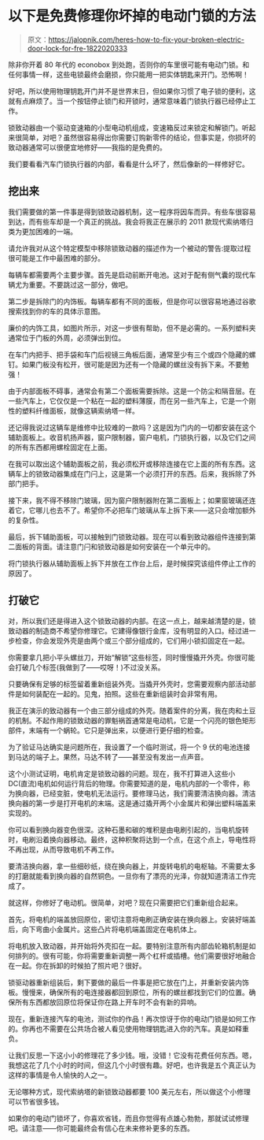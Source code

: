 # 以下是免费修理你坏掉的电动门锁的方法

> 原文：<https://jalopnik.com/heres-how-to-fix-your-broken-electric-door-lock-for-fre-1822020333>

除非你开着 80 年代的 econobox 到处跑，否则你的车里很可能有电动门锁。和任何事情一样，这些电锁最终会磨损，你只能用一把实体钥匙来开门。恐怖啊！



好吧，所以使用物理钥匙开门并不是世界末日，但如果你习惯了电子锁的便利，这就有点麻烦了。当一个按钮停止锁门和开锁时，通常意味着门锁执行器已经停止工作。

锁致动器由一个驱动变速箱的小型电动机组成，变速箱反过来锁定和解锁门。听起来很简单，对吧？虽然很容易得出你需要订购新零件的结论，但事实是，你损坏的致动器通常可以很便宜地修好——我指的是免费的。

我们要看看汽车门锁执行器的内部，看看是什么坏了，然后像新的一样修好它。

## 挖出来

我们需要做的第一件事是得到锁致动器机制，这一程序将因车而异。有些车很容易到达，而有些车却是一个真正的挑战。我会将我正在展示的 2011 款现代索纳塔归类为更加困难的一端。

请允许我对从这个特定模型中移除锁致动器的描述作为一个被动的警告:提取过程很可能是工作中最困难的部分。

每辆车都需要两个主要步骤。首先是启动前断开电池。这对于配有侧气囊的现代车辆尤为重要。不要跳过这一部分，做吧。

第二步是拆除门的内饰板。每辆车都有不同的面板，但是你可以很容易地通过谷歌搜索找到你的车的具体示意图。

廉价的内饰工具，如图片所示，对这一步很有帮助，但不是必需的。一系列塑料夹通常位于门板的外周，必须弹出到位。

在车门内把手、把手袋和车门后视镜三角板后面，通常至少有三个或四个隐藏的螺钉。如果门板没有松开，很可能是因为还有一个隐藏的螺丝没有拆下来。不要勉强！

由于内部面板不碍事，通常会有第二个面板需要拆除。这是一个防尘和隔音层。在一些汽车上，它仅仅是一个粘在一起的塑料薄膜，而在另一些汽车上，它是一个刚性的塑料纤维面板，就像这辆索纳塔一样。

还记得我说过这辆车是维修中比较难的一款吗？这是因为门内的一切都安装在这个辅助面板上。收音机扬声器，窗户限制器，窗户电机，门锁执行器，以及它们之间的所有东西都用螺栓固定在上面。

在我可以取出这个辅助面板之前，我必须松开或移除连接在它上面的所有东西。这辆车上的锁致动器集成在门闩上，这是第一个必须打开的东西。后来，我拆除了外部门把手。

接下来，我不得不移除门玻璃，因为窗户限制器附在第二面板上；如果窗玻璃还连着它，它哪儿也去不了。希望你不必把车门玻璃从车上拆下来——这只会增加额外的复杂性。

最后，拆下辅助面板，可以接触到门锁致动器。现在可以看到致动器组件连接到第二面板的背面。请注意门闩和锁致动器是如何安装在一个单元中的。

将门锁执行器从辅助面板上拆下并放在工作台上后，是时候探究该组件停止工作的原因了。

## 打破它

对，所以我们还是得进入这个锁致动器的内部。在这一点上，越来越清楚的是，锁致动器的制造商不希望你修理它。它建得像银行金库，没有明显的入口。经过进一步检查，你会发现外壳是由两个或三个部分组成的，它们用小锁扣固定在一起。

你需要拿几把小平头螺丝刀，开始“解锁”这些标签，同时慢慢撬开外壳。你很可能会打破几个标签(我做到了——哎呀！)不过没关系。

只要确保有足够的标签留着重新组装外壳。当撬开外壳时，您需要观察内部活动部件是如何装配在一起的。见鬼，拍照。这些在重新组装时会非常有用。

我正在演示的致动器有一个由三部分组成的外壳。随着案件的分离，我在肉和土豆的机制。不起作用的锁致动器的罪魁祸首通常是电动机，它是一个闪亮的银色矩形部件，末端有一个蜗轮。它只是弹出来，以便进行更仔细的检查。

为了验证马达确实是问题所在，我设置了一个临时测试，将一个 9 伏的电池连接到马达的端子上。果然，马达不转了——甚至没有发出一点声音。

这个小测试证明，电机肯定是锁致动器的问题。现在，我不打算进入这些小 DC(直流)电机如何运行背后的物理。你需要知道的是，电机内部的一个零件，称为换向器，已经变脏，使电机无法运行。要修理马达，我们需要清洁换向器。清洁换向器的第一步是打开电机的末端。这是通过撬开两个小金属片和弹出塑料端盖来实现的。

你可以看到换向器变色很深。这种石墨和碳的堆积是由电刷引起的，当电机旋转时，电刷沿着换向器移动。最终，这种积聚将达到一个点，在这个点上，导电性将不再出现，从而导致电机不再工作。

要清洁换向器，拿一些细砂纸，绕在换向器上，并旋转电机的电枢轴。不需要太多的打磨就能看到换向器的自然铜色。一旦你有了漂亮的光泽，你就知道清洁工作完成了。

就这样，你修好了电动机。很简单，对吧？现在只需要把它们重新组合起来。

首先，将电机的端盖放回原位，密切注意将电刷正确安装在换向器上。安装好端盖后，向下弯曲小金属片。这些凸片将电机端盖固定在电机体上。

将电机放入致动器，并开始将外壳扣在一起。要特别注意所有内部齿轮箱机制是如何排列的。很有可能，你将需要重新调整一两个杠杆或插槽。他们需要很好地融合在一起。你在拆卸的时候拍了照片吧？很好。

锁驱动器重新组装后，剩下要做的最后一件事是把它放在门上，并重新安装内饰板。慢慢来，确保所有的电连接器都回到原位，所有的螺丝都找到它们的位置。确保所有东西都放回原位将保证你在路上开车时不会有新的异响。

现在，重新连接汽车的电池，测试你的作品！再次惊讶于你的电动门锁是如何工作的。你再也不需要在公共场合被人看见使用物理钥匙进入你的汽车。真是如释重负。

让我们反思一下这小小的修理花了多少钱。哦，没错！它没有花费任何东西。嗯，我想这花了几个小时的时间，但这几个小时很有趣。好吧，也许我是五个真正认为这样的事情是令人愉快的人之一。

无论哪种方式，现代索纳塔的新锁致动器都要 100 美元左右，所以做这个小修理可以节省很多钱。

如果你的电动门锁坏了，你喜欢省钱，而且你觉得有点雄心勃勃，那就试试修理吧。请注意——你可能最终会有信心在未来修补更多的东西。